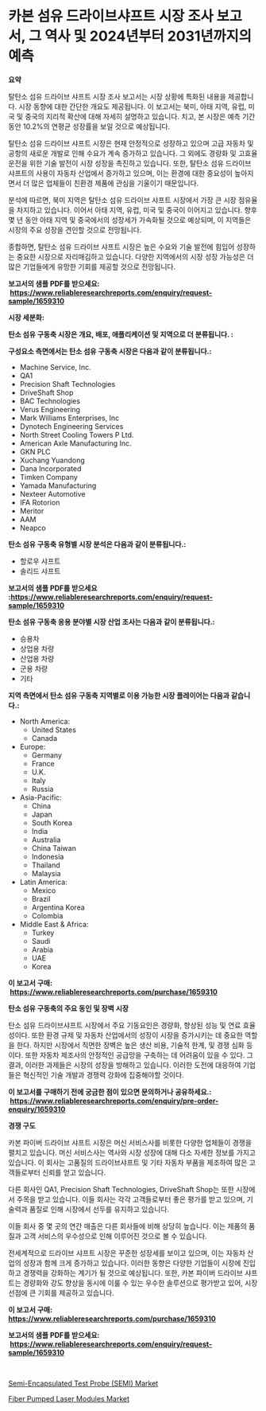 <p><h1>카본 섬유 드라이브샤프트 시장 조사 보고서, 그 역사 및 2024년부터 2031년까지의 예측</h1></p><p><strong>요약</strong></p>
<p><p>탈탄소 섬유 드라이브 샤프트 시장 조사 보고서는 시장 상황에 특화된 내용을 제공합니다. 시장 동향에 대한 간단한 개요도 제공됩니다. 이 보고서는 북미, 아태 지역, 유럽, 미국 및 중국의 지리적 확산에 대해 자세히 설명하고 있습니다. 치고, 본 시장은 예측 기간 동안 10.2%의 연평균 성장률을 보일 것으로 예상됩니다.</p><p>탈탄소 섬유 드라이브 샤프트 시장은 현재 안정적으로 성장하고 있으며 고급 자동차 및 공항의 새로운 개발로 인해 수요가 계속 증가하고 있습니다. 그 외에도 경량화 및 고효율 운전을 위한 기술 발전이 시장 성장을 촉진하고 있습니다. 또한, 탈탄소 섬유 드라이브 샤프트의 사용이 자동차 산업에서 증가하고 있으며, 이는 환경에 대한 중요성이 높아지면서 더 많은 업체들이 친환경 제품에 관심을 기울이기 때문입니다.</p><p>분석에 따르면, 북미 지역은 탈탄소 섬유 드라이브 샤프트 시장에서 가장 큰 시장 점유율을 차지하고 있습니다. 이어서 아태 지역, 유럽, 미국 및 중국이 이어지고 있습니다. 향후 몇 년 동안 아태 지역 및 중국에서의 성장세가 가속화될 것으로 예상되며, 이 지역들은 시장의 주요 성장을 견인할 것으로 전망됩니다. </p><p>종합하면, 탈탄소 섬유 드라이브 샤프트 시장은 높은 수요와 기술 발전에 힘입어 성장하는 중요한 시장으로 자리매김하고 있습니다. 다양한 지역에서의 시장 성장 가능성은 더 많은 기업들에게 유망한 기회를 제공할 것으로 전망됩니다.</p></p>
<p><strong>보고서의 샘플 PDF를 받으세요: &nbsp;<a href="https://www.reliableresearchreports.com/enquiry/request-sample/1659310">https://www.reliableresearchreports.com/enquiry/request-sample/1659310</a></strong></p>
<p><strong>시장 세분화:</strong></p>
<p><strong> 탄소 섬유 구동축 시장은 개요, 배포, 애플리케이션 및 지역으로 더 분류됩니다. :</strong></p>
<p><strong>구성요소 측면에서는 탄소 섬유 구동축 시장은 다음과 같이 분류됩니다.:</strong></p>
<p><ul><li>Machine Service, Inc.</li><li>QA1</li><li>Precision Shaft Technologies</li><li>DriveShaft Shop</li><li>BAC Technologies</li><li>Verus Engineering</li><li>Mark Williams Enterprises, Inc</li><li>Dynotech Engineering Services</li><li>North Street Cooling Towers P Ltd.</li><li>American Axle Manufacturing Inc.</li><li>GKN PLC</li><li>Xuchang Yuandong</li><li>Dana Incorporated</li><li>Timken Company</li><li>Yamada Manufacturing</li><li>Nexteer Automotive</li><li>IFA Rotorion</li><li>Meritor</li><li>AAM</li><li>Neapco</li></ul></p>
<p><strong> 탄소 섬유 구동축 유형별 시장 분석은 다음과 같이 분류됩니다.:</strong></p>
<p><ul><li>할로우 샤프트</li><li>솔리드 샤프트</li></ul></p>
<p><strong>보고서의 샘플 PDF를 받으세요 :<a href="https://www.reliableresearchreports.com/enquiry/request-sample/1659310">https://www.reliableresearchreports.com/enquiry/request-sample/1659310</a></strong></p>
<p><strong> 탄소 섬유 구동축 응용 분야별 시장 산업 조사는 다음과 같이 분류됩니다.:</strong></p>
<p><ul><li>승용차</li><li>상업용 차량</li><li>산업용 차량</li><li>군용 차량</li><li>기타</li></ul></p>
<p><strong>지역 측면에서 탄소 섬유 구동축 지역별로 이용 가능한 시장 플레이어는 다음과 같습니다.:</strong></p>
<p><ul>
    <li>
        North America:
        <ul>
            <li>United States</li>
            <li>Canada</li>
        </ul>
    </li>
    <li>
        Europe:
        <ul>
            <li>Germany</li>
            <li>France</li>
            <li>U.K.</li>
            <li>Italy</li>
            <li>Russia</li>
        </ul>
    </li>
    <li>
        Asia-Pacific:
        <ul>
            <li>China</li>
            <li>Japan</li>
            <li>South Korea</li>
            <li>India</li>
            <li>Australia</li>
            <li>China Taiwan</li>
            <li>Indonesia</li>
            <li>Thailand</li>
            <li>Malaysia</li>
        </ul>
    </li>
    <li>
        Latin America:
        <ul>
            <li>Mexico</li>
            <li>Brazil</li>
            <li>Argentina Korea</li>
            <li>Colombia</li>
        </ul>
    </li>
    <li>
        Middle East & Africa:
        <ul>
            <li>Turkey</li>
            <li>Saudi</li>
            <li>Arabia</li>
            <li>UAE</li>
            <li>Korea</li>
        </ul>
    </li>
    </ul></p>
<p><strong>이 보고서 구매: &nbsp;<a href="https://www.reliableresearchreports.com/purchase/1659310">https://www.reliableresearchreports.com/purchase/1659310</a></strong></p>
<p><strong>탄소 섬유 구동축의 주요 동인 및 장벽 시장</strong></p>
<p><p>탄소 섬유 드라이브샤프트 시장에서 주요 기동요인은 경량화, 향상된 성능 및 연료 효율성이다. 또한 환경 규제 및 자동차 산업에서의 성장이 시장을 증가시키는 데 중요한 역할을 한다. 하지만 시장에서 직면한 장벽은 높은 생산 비용, 기술적 한계, 및 경쟁 심화 등이다. 또한 자동차 제조사의 안정적인 공급망을 구축하는 데 어려움이 있을 수 있다. 그 결과, 이러한 과제들은 시장의 성장을 방해하고 있습니다. 이러한 도전에 대응하여 기업들은 혁신적인 기술 개발과 경쟁력 강화에 집중해야할 것이다.</p></p>
<p><strong>이 보고서를 구매하기 전에 궁금한 점이 있으면 문의하거나 공유하세요.: &nbsp;<a href="https://www.reliableresearchreports.com/enquiry/pre-order-enquiry/1659310">https://www.reliableresearchreports.com/enquiry/pre-order-enquiry/1659310</a></strong></p>
<p><strong>경쟁 구도</strong></p>
<p><p>카본 파이버 드라이브 샤프트 시장은 머신 서비스사를 비롯한 다양한 업체들이 경쟁을 펼치고 있습니다. 머신 서비스사는 역사와 시장 성장에 대해 다소 자세한 정보를 가지고 있습니다. 이 회사는 고품질의 드라이브샤프트 및 기타 자동차 부품을 제조하여 많은 고객들로부터 신뢰를 얻고 있습니다. </p><p>다른 회사인 QA1, Precision Shaft Technologies, DriveShaft Shop는 또한 시장에서 주목을 받고 있습니다. 이들 회사는 각각 고객들로부터 좋은 평가를 받고 있으며, 기술력과 품질로 인해 시장에서 선두를 유지하고 있습니다.</p><p>이들 회사 중 몇 곳의 연간 매출은 다른 회사들에 비해 상당히 높습니다. 이는 제품의 품질과 고객 서비스의 우수성으로 인해 이루어진 것으로 볼 수 있습니다.</p><p>전세계적으로 드라이브 샤프트 시장은 꾸준한 성장세를 보이고 있으며, 이는 자동차 산업의 성장과 함께 크게 증가하고 있습니다. 이러한 동향은 다양한 기업들이 시장에 진입하고 경쟁력을 강화하는 계기가 될 것으로 예상됩니다. 또한, 카본 파이버 드라이브 샤프트는 경량화와 강도 향상을 동시에 이룰 수 있는 우수한 솔루션으로 평가받고 있어, 시장 선점에 큰 기회를 제공하고 있습니다.</p></p>
<p><strong>이 보고서 구매: &nbsp; <a href="https://www.reliableresearchreports.com/purchase/1659310">https://www.reliableresearchreports.com/purchase/1659310</a></strong></p>
<p><strong>보고서의 샘플 PDF를 받으세요: &nbsp;<a href="https://www.reliableresearchreports.com/enquiry/request-sample/1659310">https://www.reliableresearchreports.com/enquiry/request-sample/1659310</a></strong><strong></strong></p>
<p>&nbsp;</p>
<p><p><a href="https://github.com/nancykennedykellievqfqt2/Market-Research-Report-List-1/blob/main/semi-encapsulated-test-probe-semi-market.md">Semi-Encapsulated Test Probe (SEMI) Market</a></p><p><a href="https://github.com/seekum/Market-Research-Report-List-2/blob/main/fiber-pumped-laser-modules-market.md">Fiber Pumped Laser Modules Market</a></p></p>